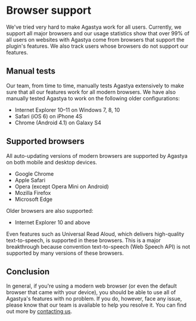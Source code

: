 # Browser support

We've tried very hard to make Agastya work for all users. Currently, we support all major browsers and our usage statistics show that over 99% of all users on websites with Agastya come from browsers that support the plugin's features. We also track users whose browsers do not support our features.

## Manual tests

Our team, from time to time, manually tests Agastya extensively to make sure that all our features work for all modern browsers. We have also manually tested Agastya to work on the following older configurations:

- Internet Explorer 10–11 on Windows 7, 8, 10
- Safari (iOS 6) on iPhone 4S
- Chrome (Android 4.1) on Galaxy S4

## Supported browsers

All auto-updating versions of modern browsers are supported by Agastya on both mobile and desktop devices.

- Google Chrome
- Apple Safari
- Opera (except Opera Mini on Android)
- Mozilla Firefox
- Microsoft Edge

Older browsers are also supported:

- Internet Explorer 10 and above

Even features such as Universal Read Aloud, which delivers high-quality text-to-speech, is supported in these browsers. This is a major breakthrough because convention text-to-speech (Web Speech API) is not supported by many versions of these browsers.

## Conclusion

In general, if you're using a modern web browser (or even the default browser that came with your device), you should be able to use all of Agastya's features with no problem. If you do, however, face any issue, please know that our team is available to help you resolve it. You can find out more by [contacting us](https://oswaldlabs.com/contact).